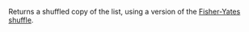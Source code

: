 Returns a shuffled copy of the list, using a version of the [Fisher-Yates shuffle](http://en.wikipedia.org/wiki/Fisher%E2%80%93Yates_shuffle).
